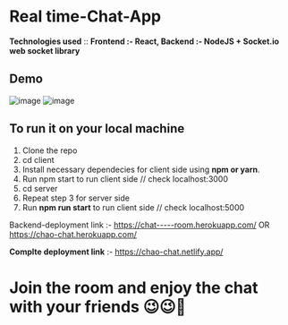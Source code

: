 # Real time-Chat-App

 **Technologies used** :: 
                      **Frontend :- React, 
                       Backend  :- NodeJS + Socket.io web socket library**

## Demo
![image](https://user-images.githubusercontent.com/90372090/180797158-ffa67346-8f7d-4d82-901f-86b4b33045b7.png)
![image](https://user-images.githubusercontent.com/90372090/180797216-ce03d930-c1ce-46b6-8a5e-ac467ea77a42.png)


## To run it on your local machine

1. Clone the repo
2. cd client
3. Install necessary dependecies for client side using **npm or yarn**.
3. Run npm start to run client side // check localhost:3000
4. cd server
5. Repeat step 3 for server side 
6. Run **npm run start** to run client side // check localhost:5000


Backend-deployment link :- https://chat-----room.herokuapp.com/  OR https://chao-chat.herokuapp.com/

**Complte deployment link** :- https://chao-chat.netlify.app/

# Join the room and enjoy the chat with your friends 😉😉🤟

